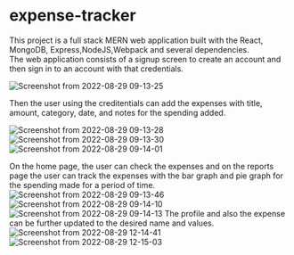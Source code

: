 # expense-tracker 
This project is a full stack MERN web application built with the React, MongoDB, Express,NodeJS,Webpack and several dependencies.<br/>
The web application consists of a signup screen to create an account and then sign in to an account with that credentials.

![Screenshot from 2022-08-29 09-13-25](https://user-images.githubusercontent.com/88822983/187140209-960458c0-ec2d-4621-9d57-2267483975f4.png)

Then the user using the creditentials can add the expenses with title, amount, category, date, and notes for the spending added.

![Screenshot from 2022-08-29 09-13-28](https://user-images.githubusercontent.com/88822983/187140423-cff5fed9-5c1d-46c6-9d4e-ac2b6bd107af.png)
![Screenshot from 2022-08-29 09-13-30](https://user-images.githubusercontent.com/88822983/187140431-ee11b243-fe6d-416b-9bbe-e8c7b9f3aa00.png)
![Screenshot from 2022-08-29 09-14-01](https://user-images.githubusercontent.com/88822983/187140602-22f39e8b-7ff5-4469-a65b-17d819fe10dd.png)

On the home page, the user can check the expenses and on the reports page the user can track the expenses with the bar graph and pie graph for the spending made for a period of time.
![Screenshot from 2022-08-29 09-13-46](https://user-images.githubusercontent.com/88822983/187140680-15a0494e-48b8-45b1-baaa-4d2f0221133c.png)
![Screenshot from 2022-08-29 09-14-10](https://user-images.githubusercontent.com/88822983/187140722-42cca18e-b35b-41d5-8e0d-37c4e099da85.png)
![Screenshot from 2022-08-29 09-14-13](https://user-images.githubusercontent.com/88822983/187140735-41e3ff47-9dde-45b3-ac41-12337a0d33fa.png)
The profile and also the expense can be further updated to the desired name and values.
![Screenshot from 2022-08-29 12-14-41](https://user-images.githubusercontent.com/88822983/187140922-efcfee17-6f44-4ca7-833c-3131b7de5c1a.png)
![Screenshot from 2022-08-29 12-15-03](https://user-images.githubusercontent.com/88822983/187140943-eca43870-9645-47aa-a9eb-aa8016b6d4a8.png)
